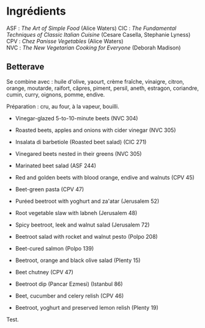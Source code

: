 # Ingrédients

ASF : _The Art of Simple Food_ (Alice Waters)
CIC : _The Fundamental Techniques of Classic Italian Cuisine_ (Cesare Casella, Stephanie Lyness)  
CPV : _Chez Panisse Vegetables_ (Alice Waters)  
NVC : _The New Vegetarian Cooking for Everyone_ (Deborah Madison)

## Betterave

Se combine avec : huile d'olive, yaourt, crème fraîche, vinaigre, citron, orange, moutarde, raifort, câpres, piment, persil, aneth, estragon, coriandre, cumin, curry, oignons, pomme, endive.

Préparation : cru, au four, à la vapeur, bouilli.

- Vinegar-glazed 5-to-10-minute beets (NVC 304)
- Roasted beets, apples and onions with cider vinegar (NVC 305)
- Insalata di barbetiole (Roasted beet salad) (CIC 271)
- Vinegared beets nested in their greens (NVC 305)
- Marinated beet salad (ASF 244)
- Red and golden beets with blood orange, endive and walnuts (CPV 45)
- Beet-green pasta (CPV 47)
- Puréed beetroot with yoghurt and za'atar (Jerusalem 52)
- Root vegetable slaw with labneh (Jerusalem 48)
- Spicy beetroot, leek and walnut salad (Jerusalem 72)
- Beetroot salad with rocket and walnut pesto (Polpo 208)
- Beet-cured salmon (Polpo 139)
- Beetroot, orange and black olive salad (Plenty 15)

- Beet chutney (CPV 47)
- Beetroot dip (Pancar Ezmesi) (Istanbul 86)
- Beet, cucumber and celery relish (CPV 46)
- Beetroot, yoghurt and preserved lemon relish (Plenty 19)

Test.
